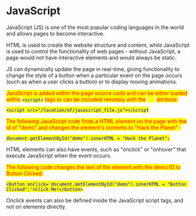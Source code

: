 # JavaScript

JavaScript (JS) is one of the most popular coding languages in the world and allows pages to become interactive.&#x20;

HTML is used to create the website structure and content, while JavaScript is used to control the functionality of web pages - without JavaScript, a page would not have interactive elements and would always be static.

&#x20;JS can dynamically update the page in real-time, giving functionality to change the style of a button when a particular event on the page occurs (such as when a user clicks a button) or to display moving animations.

<mark style="color:red;">JavaScript is added within the page source code and can be either loaded within</mark> <mark style="color:blue;">`<script>`</mark> <mark style="color:red;">tags or can be included remotely with the</mark> _<mark style="color:yellow;">src</mark>_ <mark style="color:red;">attribute:</mark>&#x20;

<mark style="color:blue;">`<script src="/location/of/javascript_file.js"></script`</mark>

<mark style="color:red;">The following JavaScript code finds a HTML element on the page with the id of "demo" and changes the element's contents to "Hack the Planet" :</mark>&#x20;

<mark style="color:blue;">`document.getElementById("demo").innerHTML = "Hack the Planet";`</mark>

HTML elements can also have events, such as "onclick" or "onhover" that execute JavaScript when the event occurs.

&#x20;<mark style="color:red;">The following code changes the text of the element with the demo ID to Button Clicked:</mark>&#x20;

<mark style="color:blue;">`<button onclick='document.getElementById("demo").innerHTML = "Button Clicked";'>Click Me!</button>`</mark>&#x20;

Onclick events can also be defined inside the JavaScript script tags, and not on elements directly.&#x20;

